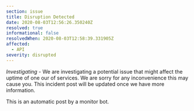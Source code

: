 ```yaml
---
section: issue
title: Disruption Detected
date: 2020-08-03T12:56:26.350240Z
resolved: true
informational: false
resolvedWhen: 2020-08-03T12:58:39.331905Z
affected:
  - API
severity: disrupted
---
```

*Investigating* - We are investigating a potential issue that might affect the uptime of one our of services. We are sorry for any inconvenience this may cause you. This incident post will be updated once we have more information.

This is an automatic post by a monitor bot.
        